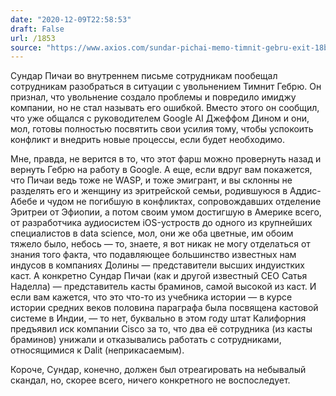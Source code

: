 ```yaml
---
date: "2020-12-09T22:58:53"
draft: False
url: /1853
source: "https://www.axios.com/sundar-pichai-memo-timnit-gebru-exit-18b0efb0-5bc3-41e6-ac28-2956732ed78b.html"
---
```


Сундар Пичаи во внутреннем письме сотрудникам пообещал сотрудникам разобраться в ситуации с увольнением Тимнит Гебрю. Он признал, что увольнение создало проблемы и повредило имиджу компании, но не стал называть его ошибкой. Вместо этого он сообщил, что уже общался с руководителем Google AI Джеффом Дином и они, мол, готовы полностью посвятить свои усилия тому, чтобы успокоить конфликт и внедрить новые процессы, если будет необходимо.

Мне, правда, не верится в то, что этот фарш можно провернуть назад и вернуть Гебрю на работу в Google. А еще, если вдруг вам покажется, что Пичаи ведь тоже не WASP, и тоже эмигрант, и вы склонны не разделять его и женщину из эритрейской семьи, родившуюся в Аддис-Абебе и чудом не погибшую в конфликтах, сопровождавших отделение Эритреи от Эфиопии, а потом своим умом достигшую в Америке всего, от разработчика аудиосистем iOS-устроств до одного из крупнейших специалистов в data science, мол, они же оба цветные, им обоим тяжело было, небось — то, знаете, я вот никак не могу отделаться от знания того факта, что подавляющее большинство известных нам индусов в компаниях Долины — представители высших индуистких каст. А конкретно Сундар Пичаи (как и другой известный CEO Сатья Наделла) — представитель касты браминов, самой высокой из каст. И если вам кажется, что это что-то из учебника истории — в курсе истории средних веков половина параграфа была посвящена кастовой системе в Индии, — то нет, буквально в этом году штат Калифорния предъявил иск компании Cisco за то, что два её сотрудника (из касты браминов) унижали и отказывались работать с сотрудниками, относящимися к Dalit (неприкасаемым). 

Короче, Сундар, конечно, должен был отреагировать на небывалый скандал, но, скорее всего, ничего конкретного не воспоследует.
